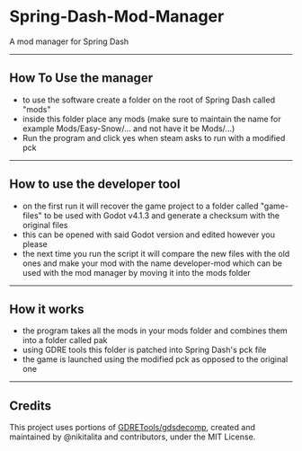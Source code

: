 # Spring-Dash-Mod-Manager
A mod manager for Spring Dash

---

## How To Use the manager
- to use the software create a folder on the root of Spring Dash called "mods"
- inside this folder place any mods (make sure to maintain the name for example Mods/Easy-Snow/... and not have it be Mods/...)
- Run the program and click yes when steam asks to run with a modified pck

---

## How to use the developer tool
- on the first run it will recover the game project to a folder called "game-files" to be used with Godot v4.1.3 and generate a checksum with the original files
- this can be opened with said Godot version and edited however you please
- the next time you run the script it will compare the new files with the old ones and make your mod with the name developer-mod which can be used with the mod manager by moving it into the mods folder

---

## How it works
- the program takes all the mods in your mods folder and combines them into a folder called pak
- using GDRE tools this folder is patched into Spring Dash's pck file
- the game is launched using the modified pck as opposed to the original one

---

## Credits

This project uses portions of [GDRETools/gdsdecomp](https://github.com/GDRETools/gdsdecomp), created and maintained by @nikitalita and contributors, under the MIT License.
